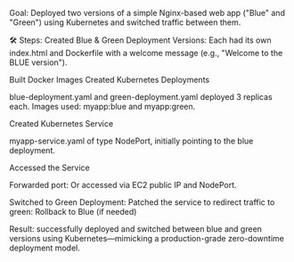 Goal:
Deployed two versions of a simple Nginx-based web app ("Blue" and "Green") using Kubernetes and switched traffic between them.

🛠️ Steps:
Created Blue & Green Deployment Versions:
Each had its own index.html and Dockerfile with a welcome message (e.g., "Welcome to the BLUE version").

Built Docker Images
Created Kubernetes Deployments

blue-deployment.yaml and green-deployment.yaml deployed 3 replicas each.
Images used: myapp:blue and myapp:green.

Created Kubernetes Service

myapp-service.yaml of type NodePort, initially pointing to the blue deployment.

Accessed the Service

Forwarded port:
Or accessed via EC2 public IP and NodePort.

Switched to Green Deployment:
Patched the service to redirect traffic to green:
Rollback to Blue (if needed)

Result:
successfully deployed and switched between blue and green versions using Kubernetes—mimicking a production-grade zero-downtime deployment model.
